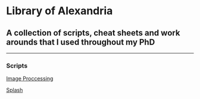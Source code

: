 
# Library of Alexandria
## A collection of scripts, cheat sheets and work arounds that I used throughout my PhD
---
### Scripts
[Image Proccessing](https://github.com/AdamFenton/library-of-alexandria/tree/master/scripts/image-processing)

[Splash](https://github.com/AdamFenton/library-of-alexandria/tree/master/scripts/splash)
